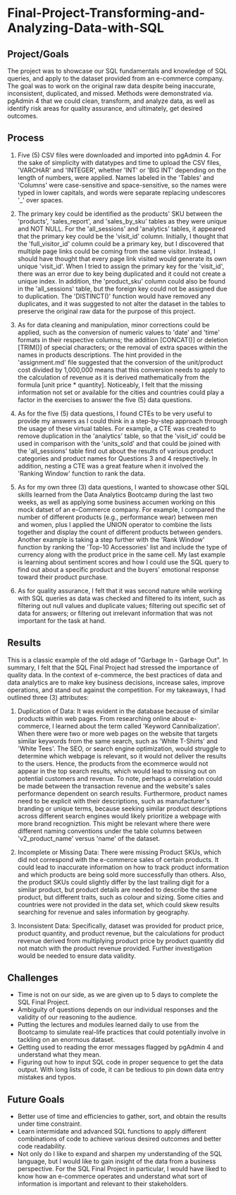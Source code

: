 # Final-Project-Transforming-and-Analyzing-Data-with-SQL

## Project/Goals
The project was to showcase our SQL fundamentals and knowledge of SQL queries, and apply to the dataset provided from an e-commerce company.  The goal was to work on the original raw data despite being inaccurate, inconsistent, duplicated, and missed.  Methods were demonstrated via. pgAdmin 4 that we could clean, transform, and analyze data, as well as identify risk areas for quality assurance, and ultimately, get desired outcomes.  

## Process
1. Five (5) CSV files were downloaded and imported into pgAdmin 4.  For the sake of simplicity with datatypes and time to upload the CSV files, 'VARCHAR' and 'INTEGER', whether 'INT' or 'BIG INT' depending on the length of numbers, were applied.  Names labeled in the 'Tables' and 'Columns' were case-sensitive and space-sensitive, so the names were typed in lower capitals, and words were separate replacing undescores '_' over spaces.

2. The primary key could be identified as the products' SKU between the 'products', 'sales_report', and 'sales_by_sku' tables as they were unique and NOT NULL.  For the 'all_sessions' and 'analytics' tables, it appeared that the primary key could be the 'visit_id' column.  Initially, I thought that the 'full_visitor_id' column could be a primary key, but I discovered that multiple page links could be coming from the same visitor.  Instead, I should have thought that every page link visited would generate its own unique 'visit_id'.  When I tried to assign the primary key for the 'visit_id', there was an error due to key being duplicated and it could not create a unique index.  In addition, the 'product_sku' column could also be found in the 'all_sessions' table, but the foreign key could not be assigned due to duplication.  The 'DISTINCT()' function would have removed any duplicates, and it was suggested to not alter the dataset in the tables to preserve the original raw data for the purpose of this project.

3. As for data cleaning and manipulation, minor corrections could be applied, such as the conversion of numeric values to 'date' and 'time' formats in their respective columns; the addition [CONCAT()] or deletion [TRIM()] of special characters; or the removal of extra spaces within the names in products descriptions.  The hint provided in the 'assignment.md' file suggested that the conversion of the unit/product cost divided by 1,000,000 means that this conversion needs to apply to the calculation of revenue as it is derived mathematically from the formula [unit price * quantity].  Noticeably, I felt that the missing information not set or available for the cities and countries could play a factor in the exercises to answer the five (5) data questions.

4. As for the five (5) data questions, I found CTEs to be very useful to provide my answers as I could think in a step-by-step approach through the usage of these virtual tables.  For example, a CTE was created to remove duplication in the 'analytics' table, so that the 'visit_id' could be used in comparison with the 'units_sold' and that could be joined with the 'all_sessions' table find out about the results of various product categories and product names for Questions 3 and 4 respectively.  In addition, nesting a CTE was a great feature when it involved the 'Ranking Window' function to rank the data.

5. As for my own three (3) data questions, I wanted to showcase other SQL skills learned from the Data Analytics Bootcamp during the last two weeks, as well as applying some business accumen working on this mock datset of an e-Commerce company.  For example, I compared the number of different products (e.g., performance wear) between men and women, plus I applied the UNION operator to combine the lists together and display the count of different products between genders.  Another example is taking a step further with the 'Rank Window' function by ranking the 'Top-10 Accessories' list and include the type of currency along with the product price in the same cell.  My last example is learning about sentiment scores and how I could use the SQL query to find out about a specific product and the buyers' emotional response toward their product purchase.

6. As for quality assurance, I felt that it was second nature while working with SQL queries as data was checked and filtered to its intent, such as filtering out null values and duplicate values; filtering out specific set of data for answers; or filtering out irrelevant information that was not important for the task at hand.

## Results
This is a classic example of the old adage of "Garbage In - Garbage Out".  In summary, I felt that the SQL Final Project had stressed the importance of quality data.  In the context of e-commerce, the best practices of data and data analytics are to make key business decisions, increase sales, improve operations, and stand out against the competition.  For my takeaways, I had outlined three (3) attributes:

1. Duplication of Data: It was evident in the database because of similar products within web pages.  From researching online about e-commerce, I learned about the term called 'Keyword Cannibalization'. When there were two or more web pages on the website that targets similar keywords from the same search, such as 'White T-Shirts' and 'White Tees'.  The SEO, or search engine optimization, would struggle to determine which webpage is relevant, so it would not deliver the results to the users.  Hence, the products from the ecommerce would not appear in the top search results, which would lead to missing out on potential customers and revenue.  To note, perhaps a correlation could be made between the transaction revenue and the website's sales performance dependent on search results.  Furthermore, product names need to be explicit with their descriptions, such as manufacturer's branding or unique terms, because seeking similar product descriptions across different search engines would likely  prioritize a webpage with more brand recogniztion.  This might be relevant where there were different naming conventions under the table columns between 'v2_product_name' versus 'name' of the dataset.

3. Incomplete or Missing Data:
There were missing Product SKUs, which did not correspond with the e-commerce sales of certain products.  It could lead to inaccurate information on how to track product information and which products are being sold more successfully than others.  Also, the product SKUs could slightly differ by the last trailing digit for a similar product, but product details are needed to describe the same product, but different traits, such as colour and sizing.  Some cities and countries were not provided in the data set, which could skew results searching for revenue and sales information by geography.

4. Inconsistent Data:
Specifically, dataset was provided for product price, product quantity, and product revenue, but the calculations for product revenue derived from multiplying product price by product quantity did not match with the product revenue provided.  Further investigation would be needed to ensure data validity.

## Challenges 
- Time is not on our side, as we are given up to 5 days to complete the SQL Final Project.
- Ambiguity of questions depends on our individual responses and the validity of our reasoning to the audience.
- Putting the lectures and modules learned daily to use from the Bootcamp to simulate real-life practices that could potentially involve in tackling on an enormous dataset.
- Getting used to reading the error messages flagged by pgAdmin 4 and understand what they mean.
- Figuring out how to input SQL code in proper sequence to get the data output.  With long lists of code, it can be tedious to pin down data entry mistakes and typos.

## Future Goals
- Better use of time and efficiencies to gather, sort, and obtain the results under time constraint.
- Learn intermidate and advanced SQL functions to apply different combinations of code to achieve various desired outcomes and better code readability.
- Not only do I like to expand and sharpen my understanding of the SQL language, but I would like to gain insight of the data from a business perspective.  For the SQL Final Project in particular, I would have liked to know how an e-commerce operates and understand what sort of information is important and relevant to their stakeholders.
